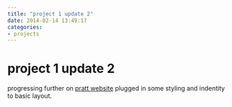 ```yaml
---
title: "project 1 update 2"
date: 2014-02-14 13:49:17
categories:
- projects
---
```


# project 1 update 2

progressing further on [pratt website](http://scfogle.github.io/liberryproject/) plugged in some styling and indentity to basic layout.